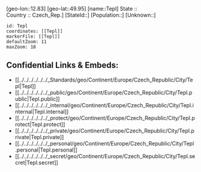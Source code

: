 ﻿---
location: [49.95,12.83] 
mapzoom: [7,12] 
mapmarker: city 
type: City
tags:
- geo/City


SpocWebEntityId: 34813
isDeleted: false
confidential: public

---
[geo-lon::12.83] 
[geo-lat::49.95] 
[name::Tepl] 
State ::  
Country :: Czech_Rep.] 
[StateId::] 
[Population::] 
[Unknown::] 


```leaflet
id: Tepl
coordinates: [[Tepl]] 
markerFile: [[Tepl]] 
defaultZoom: 11 
maxZoom: 18
```


## Confidential Links & Embeds: 
- [[../../../../../../_Standards/geo/Continent/Europe/Czech_Republic/City/Tepl|Tepl]] 
- [[../../../../../../_public/geo/Continent/Europe/Czech_Republic/City/Tepl.public|Tepl.public]] 
- [[../../../../../../_internal/geo/Continent/Europe/Czech_Republic/City/Tepl.internal|Tepl.internal]] 
- [[../../../../../../_protect/geo/Continent/Europe/Czech_Republic/City/Tepl.protect|Tepl.protect]] 
- [[../../../../../../_private/geo/Continent/Europe/Czech_Republic/City/Tepl.private|Tepl.private]] 
- [[../../../../../../_personal/geo/Continent/Europe/Czech_Republic/City/Tepl.personal|Tepl.personal]] 
- [[../../../../../../_secret/geo/Continent/Europe/Czech_Republic/City/Tepl.secret|Tepl.secret]] 
